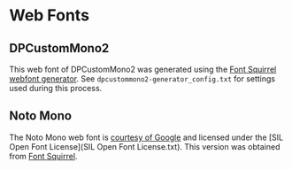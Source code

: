 # Web Fonts

## DPCustomMono2

This web font of DPCustomMono2 was generated using the
[Font Squirrel webfont generator](https://www.fontsquirrel.com/tools/webfont-generator).
See `dpcustommono2-generator_config.txt` for settings used during this process.

## Noto Mono

The Noto Mono web font is [courtesy of Google](https://www.google.com/get/noto/)
and licensed under the [SIL Open Font License](SIL Open Font License.txt).
This version was obtained from [Font Squirrel](https://www.fontsquirrel.com/fonts/noto-mono).

